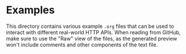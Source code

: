 # Examples

This directory contains various example `.org` files that can be used to interact with different real-world HTTP APIs. When reading from GitHub, make sure to use the "Raw" view of the files, as the generated preview won't include comments and other components of the text file.

